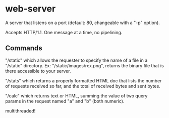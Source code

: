 # web-server

A server that listens on a port (default: 80, changeable with a "-p" option).

Accepts HTTP/1.1. One message at a time, no pipelining. 

## Commands

"/static" which allows the requester to specify the name of a file in a "/static" directory. Ex: "/static/images/rex.png", returns the binary file that is there accessible to your server.

"/stats" which returns a properly formatted HTML doc that lists the number of requests received so far, and the total of received bytes and sent bytes.

"/calc" which returns text or HTML, summing the value of two query params in the request named "a" and "b" (both numeric).

multithreaded!
